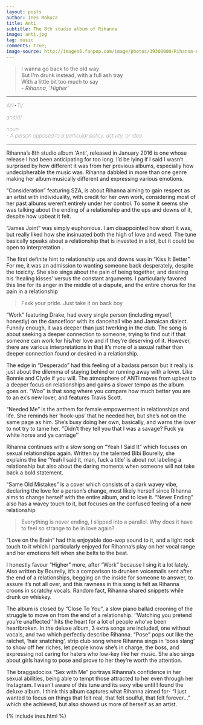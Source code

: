 ```yaml
---
layout: posts
author: Ines Makuza
title: Anti
subtitle: The 8th studio album of Rihanna
image: anti.jpg
tag: music
comments: true;
image-source: http://images6.fanpop.com/image/photos/39300000/Rihanna-ANTI-rihanna-39325611-1440-900.jpg
---
```


> I wanna go back to the old way<br/>
  But I'm drunk instead, with a full ash tray<br/>
  With a little bit too much to say<br/>
<cite>- Rihanna, 'Higher' </cite><br/>



--------------------------------------
<div style="font-style:italic; font-weight:lighter" class="text-center">

AN•TI/

an(t)ē/

noun  
    - A person opposed to a particular policy, activity, or idea.

</div>

---------------------------

Rihanna’s 8th studio album 'Anti', released in January 2016 is one whose release I had been anticipating for too long. I’d be lying if I said I wasn’t surprised by how different it was from her previous albums, especially how undecipherable the music was. Rihanna dabbled in more than one genre making her album musically different and expressing various emotions.

“Consideration” featuring SZA, is about Rihanna aiming to gain respect as an artist with individuality, with credit for her own work, considering most of her past albums weren’t entirely under her control. To some it seems she was talking about the ending of a relationship and the ups and downs of it, despite how upbeat it felt.

“James Joint” was simply euphonious. I am disappointed how short it was, but really liked how she insinuated both the high of love and weed. The tune basically speaks about a relationship that is invested in a lot, but it could be open to interpretation .

The first definite hint to relationship ups and downs was in “Kiss It Better”. For me, it was an admission to wanting someone back desperately, despite the toxicity. She also sings about the pain of being together, and desiring his ‘healing kisses’ versus the constant arguments.  I particularly favored this line for its anger in the middle of a dispute, and the entire chorus for the pain in a relationship

> Fxxk your pride. Just take it on back boy

“Work” featuring Drake, had every single person (including myself, honestly) on the dancefloor with its dancehall vibe and Jamaican dialect. Funnily enough, it was deeper than just twerking in the club. The song is about seeking a deeper connection to someone, trying to find out if that someone can work for his/her love and if they’re deserving of it. However, there are various interpretations in that it’s more of a sexual rather than deeper connection found or desired in a relationship.

The edge in “Desperado” had this feeling of a badass person but it really is just about the dilemma of staying behind or running away with a lover. Like Bonnie and Clyde if you will. The atmosphere of ANTi moves from upbeat to a deeper focus on relationships and gains a slower tempo as the album goes on. “Woo” is that song where you compare how much better you are to an ex’s new lover, and features Travis Scott.

“Needed Me” is the anthem for female empowerment in relationships and life. She reminds her ‘hook-ups’ that he needed her, but she’s not on the same page as him. She’s busy doing her own, basically, and warns the lover to not try to tame her.
‘’Didn’t they tell you that I was a savage? Fuck ya white horse and ya carriage’’

Rihanna continues with a slow song on “Yeah I Said It” which focuses on sexual relationships again. Written by the talented Bibi Bourelly, she explains the line ‘Yeah I said it, man, fuck a title’ is about not labeling a relationship but also about the daring moments when someone will not take back a bold statement.

“Same Old Mistakes” is a cover which consists of a dark wavey vibe, declaring the love for a person’s change, most likely herself since Rihanna aims to change herself with the entire album, and to love it. “Never Ending” also has a wavey touch to it, but focuses on the confused feeling of a new relationship

 > Everything is never ending, I slipped into a parallel. Why does it have to feel so strange to be in love again?

“Love on the Brain” had this enjoyable doo-wop sound to it, and a light rock touch to it which I particularly enjoyed for Rihanna’s play on her vocal range and her emotions felt when she belts to the beat.

I honestly favour “Higher” more, after “Work” because I sing it a lot lately. Also written by Bourelly, it’s a comparison to drunken voicemails sent after the end of a relationships, begging on the inside for someone to answer, to assure it’s not all over, and this rawness in this song is felt as Rihanna croons in scratchy vocals. Random fact, Rihanna shared snippets while drunk on whiskey.

The album is closed by “Close To You”, a slow piano ballad crooning of the struggle to move on from the end of a relationship. ‘’Watching you pretend you’re unaffected’’ hits the heart for a lot of people who’ve been heartbroken. In the deluxe album, 3 extra songs are included, one without vocals, and two which perfectly describe Rihanna.
“Pose” pops out like the ratchet, ‘hair snatching’, strip club song where Rihanna sings in ‘boss slang’ to show off her riches, let people know she’s in charge, the boss, and expressing not caring for haters who low-key like her music. She also sings about girls having to pose and prove to her they’re worth the attention.

The braggadocios “Sex with Me” portrays Rihanna’s confidence in her sexual abilities, being able to tempt those attracted to her even through her Instagram. I wasn’t aware of this tune and its sexy vibe until I found the deluxe album.
I think this album captures what Rihanna aimed for- “I just wanted to focus on things that felt real, that felt soulful, that felt forever…” which she achieved, but also showed us more of herself as an artist.

{% include ines.html %}
